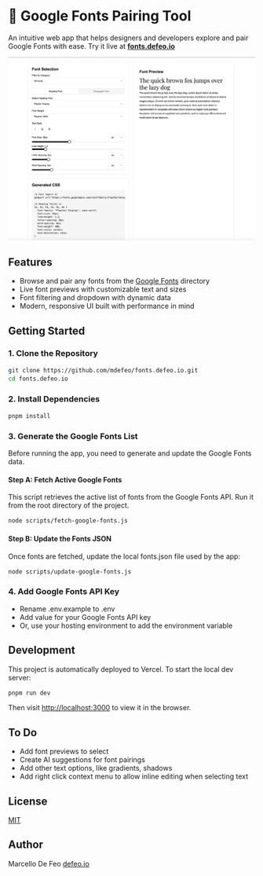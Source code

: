 # 🎨 Google Fonts Pairing Tool

An intuitive web app that helps designers and developers explore and pair Google Fonts with ease. Try it live at **[fonts.defeo.io](https://fonts.defeo.io)**

![Screenshot](public/og.jpg)

## Features

- Browse and pair any fonts from the [Google Fonts](https://fonts.google.com/) directory
- Live font previews with customizable text and sizes
- Font filtering and dropdown with dynamic data
- Modern, responsive UI built with performance in mind

## Getting Started

### 1. Clone the Repository

```bash
git clone https://github.com/mdefeo/fonts.defeo.io.git
cd fonts.defeo.io
```

### 2. Install Dependencies

```bash
pnpm install
```

### 3. Generate the Google Fonts List

Before running the app, you need to generate and update the Google Fonts data.

#### Step A: Fetch Active Google Fonts

This script retrieves the active list of fonts from the Google Fonts API. Run it from the root directory of the project.

```bash
node scripts/fetch-google-fonts.js
```

#### Step B: Update the Fonts JSON

Once fonts are fetched, update the local fonts.json file used by the app:

```bash
node scripts/update-google-fonts.js
```

### 4. Add Google Fonts API Key

- Rename .env.example to .env
- Add value for your Google Fonts API key
- Or, use your hosting environment to add the environment variable

## Development

This project is automatically deployed to Vercel. To start the local dev server:

```bash
pnpm run dev
```

Then visit [http://localhost:3000](http://localhost:3000) to view it in the browser.

## To Do

- Add font previews to select
- Create AI suggestions for font pairings
- Add other text options, like gradients, shadows
- Add right click context menu to allow inline editing when selecting text

## License

[MIT](./LICENSE)

## Author

Marcello De Feo
[defeo.io](https://defeo.io/)
